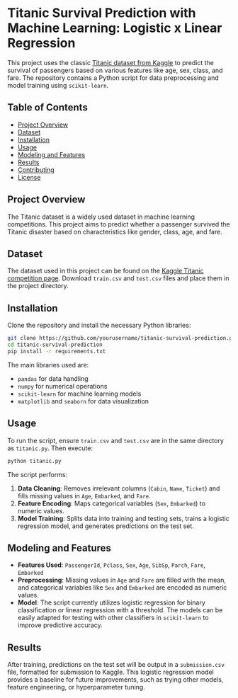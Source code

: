 
# Titanic Survival Prediction with Machine Learning: Logistic x Linear Regression

This project uses the classic [Titanic dataset from Kaggle](https://www.kaggle.com/c/titanic) to predict the survival of passengers based on various features like age, sex, class, and fare. The repository contains a Python script for data preprocessing and model training using `scikit-learn`.

## Table of Contents
- [Project Overview](#project-overview)
- [Dataset](#dataset)
- [Installation](#installation)
- [Usage](#usage)
- [Modeling and Features](#modeling-and-features)
- [Results](#results)
- [Contributing](#contributing)
- [License](#license)

## Project Overview
The Titanic dataset is a widely used dataset in machine learning competitions. This project aims to predict whether a passenger survived the Titanic disaster based on characteristics like gender, class, age, and fare.

## Dataset
The dataset used in this project can be found on the [Kaggle Titanic competition page](https://www.kaggle.com/c/titanic). Download `train.csv` and `test.csv` files and place them in the project directory.

## Installation
Clone the repository and install the necessary Python libraries:

```bash
git clone https://github.com/yourusername/titanic-survival-prediction.git
cd titanic-survival-prediction
pip install -r requirements.txt
```

The main libraries used are:
- `pandas` for data handling
- `numpy` for numerical operations
- `scikit-learn` for machine learning models
- `matplotlib` and `seaborn` for data visualization

## Usage
To run the script, ensure `train.csv` and `test.csv` are in the same directory as `titanic.py`. Then execute:

```bash
python titanic.py
```

The script performs:
1. **Data Cleaning**: Removes irrelevant columns (`Cabin`, `Name`, `Ticket`) and fills missing values in `Age`, `Embarked`, and `Fare`.
2. **Feature Encoding**: Maps categorical variables (`Sex`, `Embarked`) to numeric values.
3. **Model Training**: Splits data into training and testing sets, trains a logistic regression model, and generates predictions on the test set.

## Modeling and Features
- **Features Used**: `PassengerId`, `Pclass`, `Sex`, `Age`, `SibSp`, `Parch`, `Fare`, `Embarked`
- **Preprocessing**: Missing values in `Age` and `Fare` are filled with the mean, and categorical variables like `Sex` and `Embarked` are encoded as numeric values.
- **Model**: The script currently utilizes logistic regression for binary classification or linear regression with a threshold. The models can be easily adapted for testing with other classifiers in `scikit-learn` to improve predictive accuracy.

## Results
After training, predictions on the test set will be output in a `submission.csv` file, formatted for submission to Kaggle. This logistic regression model provides a baseline for future improvements, such as trying other models, feature engineering, or hyperparameter tuning.

